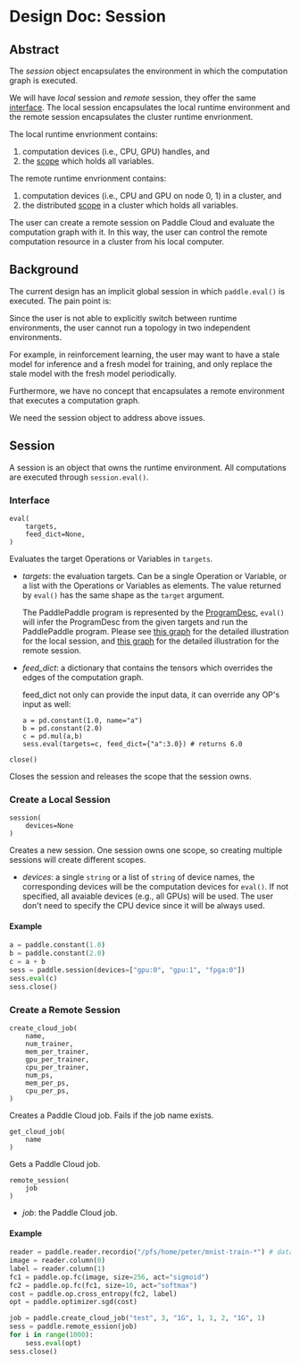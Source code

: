 # Design Doc: Session

## Abstract

The *session* object encapsulates the environment in which the
computation graph is executed.

We will have *local* session and *remote* session, they offer the
same [interface](#interface). The local session encapsulates the local
runtime environment and the remote session encapsulates the cluster
runtime envrionment.

The local runtime envrionment contains:

1. computation devices (i.e., CPU, GPU) handles, and
1. the [scope](../scope.md) which holds all variables.

The remote runtime envrionment contains:

1. computation devices (i.e., CPU and GPU on node 0, 1) in a cluster,
   and
1. the distributed [scope](../scope.md) in a cluster which holds all
   variables.

The user can create a remote session on Paddle Cloud and evaluate the
computation graph with it. In this way, the user can control the
remote computation resource in a cluster from his local computer.


## Background

The current design has an implicit global session in which
`paddle.eval()` is executed. The pain point is:

Since the user is not able to explicitly switch between runtime
environments, the user cannot run a topology in two independent
environments.

For example, in reinforcement learning, the user may want to have a
stale model for inference and a fresh model for training, and only
replace the stale model with the fresh model periodically.

Furthermore, we have no concept that encapsulates a remote environment
that executes a computation graph.

We need the session object to address above issues.


## Session

A session is an object that owns the runtime environment. All
computations are executed through `session.eval()`.


### Interface

```
eval(
    targets,
    feed_dict=None,
)
```

Evaluates the target Operations or Variables in `targets`.

- *targets*: the evaluation targets. Can be a single Operation or
  Variable, or a list with the Operations or Variables as
  elements. The value returned by `eval()` has the same shape as the
  `target` argument.

  The PaddlePaddle program is represented by
  the [ProgramDesc](../design/program.md), `eval()` will infer the
  ProgramDesc from the given targets and run the PaddlePaddle
  program. Please
  see
  [this graph](./distributed_architecture.md#local-training-architecture) for
  the detailed illustration for the local session,
  and
  [this graph](./distributed_architecture.md#distributed-training-architecture) for
  the detailed illustration for the remote session.

- *feed_dict*: a dictionary that contains the tensors which overrides
  the edges of the computation graph.

  feed_dict not only can provide the input data, it can override any
  OP's input as well:

  ```
  a = pd.constant(1.0, name="a")
  b = pd.constant(2.0)
  c = pd.mul(a,b)
  sess.eval(targets=c, feed_dict={"a":3.0}) # returns 6.0
  ```

```
close()
```

Closes the session and releases the scope that the session owns.


### Create a Local Session

```
session(
    devices=None
)
```

Creates a new session. One session owns one scope, so creating
multiple sessions will create different scopes.

- *devices*: a single `string` or a list of `string` of device names,
  the corresponding devices will be the computation devices for
  `eval()`. If not specified, all avaiable devices (e.g., all GPUs)
  will be used. The user don't need to specify the CPU device since it
  will be always used.


#### Example

```Python
a = paddle.constant(1.0)
b = paddle.constant(2.0)
c = a + b
sess = paddle.session(devices=["gpu:0", "gpu:1", "fpga:0"])
sess.eval(c)
sess.close()
```

### Create a Remote Session

```
create_cloud_job(
    name,
    num_trainer,
    mem_per_trainer,
    gpu_per_trainer,
    cpu_per_trainer,
    num_ps,
    mem_per_ps,
    cpu_per_ps,
)
```

Creates a Paddle Cloud job. Fails if the job name exists.

```
get_cloud_job(
    name
)
```

Gets a Paddle Cloud job.

```
remote_session(
    job
)
```

- *job*: the Paddle Cloud job.

#### Example

```Python
reader = paddle.reader.recordio("/pfs/home/peter/mnist-train-*") # data stored on Paddle Cloud
image = reader.column(0)
label = reader.column(1)
fc1 = paddle.op.fc(image, size=256, act="sigmoid")
fc2 = paddle.op.fc(fc1, size=10, act="softmax")
cost = paddle.op.cross_entropy(fc2, label)
opt = paddle.optimizer.sgd(cost)

job = paddle.create_cloud_job("test", 3, "1G", 1, 1, 2, "1G", 1)
sess = paddle.remote_ession(job)
for i in range(1000):
    sess.eval(opt)
sess.close()
```
